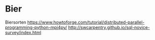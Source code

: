 # Bier
Biersorten
https://www.howtoforge.com/tutorial/distributed-parallel-programming-python-mpi4py/
http://swcarpentry.github.io/sql-novice-survey/index.html
